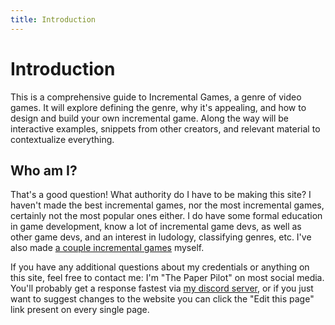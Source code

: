 ```yaml
---
title: Introduction
---
```

# Introduction

This is a comprehensive guide to Incremental Games, a genre of video games. It will explore defining the genre, why it's appealing, and how to design and build your own incremental game. Along the way will be interactive examples, snippets from other creators, and relevant material to contextualize everything.

## Who am I?

That's a good question! What authority do I have to be making this site? I haven't made the best incremental games, nor the most incremental games, certainly not the most popular ones either. I do have some formal education in game development, know a lot of incremental game devs, as well as other game devs, and an interest in ludology, classifying genres, etc. I've also made [a couple incremental games](https://thepaperpilot.org) myself.

If you have any additional questions about my credentials or anything on this site, feel free to contact me: I'm "The Paper Pilot" on most social media. You'll probably get a response fastest via [my discord server](https://discord.gg/F3xveHV), or if you just want to suggest changes to the website you can click the "Edit this page" link present on every single page.

